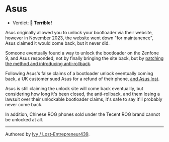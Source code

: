 # Asus

- Verdict: **🍅 Terrible!**

Asus originally allowed you to unlock your bootloader via their website, however in November 2023, the website went down "for maintanence", Asus claimed it would come back, but it never did. 

Someone eventually found a way to unlock the bootloader on the Zenfone 9, and Asus responded, not by finally bringing the site back, but by [patching the method and introducing anti-rollback][anti-rollback]. 

Following Asus's false claims of a bootloader unlock eventually coming back, a UK customer sued Asus for a refund of their phone, [and Asus lost][lawsuit]. 

Asus is still claiming the unlock site will come back eventuallly, but considering how long it's been closed, the anti-rollback, and them losing a lawsuit over their unlockable bootloader claims, it's safe to say it'll probably never come back.

In addition, Chinese ROG phones sold under the Tecent ROG brand cannot be unlocked at all.


***
Authored by [Ivy / Lost-Entrepreneur439](https://github.com/Lost-Entrepreneur439).<br/>

[anti-rollback]:https://www.reddit.com/r/zenfone/comments/19f4ny3/asus_now_actively_sabotaging_attempts_to_unlock/
[lawsuit]:https://www.androidpolice.com/asus-removed-bootloader-unlock-from-phones/
